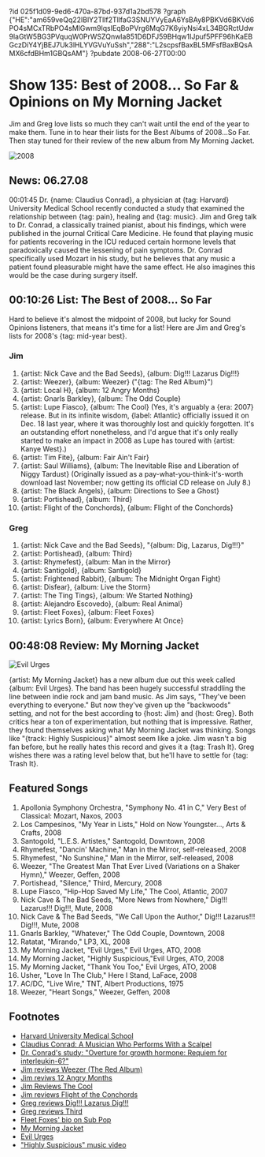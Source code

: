 ?id 025f1d09-9ed6-470a-87bd-937d1a2bd578
?graph {"HE":"am659veQq22IBlY2Tllf2TllfaG3SNUYVyEaA6YsBAy8PBKVd6BKVd6PO4sMCxTRbPO4sMlGwm9lqsIEqBoPVrg6MqG7K6yiyNsi4xL34BGRctUdw9laGtW5BG3PVquqW0PrWSZQnwla851D6DFJ59BHqw1IJpuf5PFF96hKaEBGczDiY4YjBEJ7Uk3lHLYVGVuYuSsh","288":"L2scpsfBaxBL5MFsfBaxBQsAMX6cfdBHm1GBQsAM"}
?pubdate 2008-06-27T00:00

# Show 135: Best of 2008... So Far & Opinions on My Morning Jacket
Jim and Greg love lists so much they can't wait until the end of the year to make them. Tune in to hear their lists for the Best Albums of 2008...So Far. Then stay tuned for their review of the new album from My Morning Jacket.

![2008](https://static.soundopinions.org/images/2008/2008.jpg)

## News: 06.27.08
00:01:45 Dr. {name: Claudius Conrad}, a physician at {tag: Harvard} University Medical School recently conducted a study that examined the relationship between {tag: pain}, healing and {tag: music}. Jim and Greg talk to Dr. Conrad, a classically trained pianist, about his findings, which were published in the journal Critical Care Medicine. He found that playing music for patients recovering in the ICU reduced certain hormone levels that paradoxically caused the lessening of pain symptoms. Dr. Conrad specifically used Mozart in his study, but he believes that any music a patient found pleasurable might have the same effect. He also imagines this would be the case during surgery itself.

## 00:10:26 List: The Best of 2008... So Far
Hard to believe it's almost the midpoint of 2008, but lucky for Sound Opinions listeners, that means it's time for a list! Here are Jim and Greg's lists for 2008's {tag: mid-year best}.

### Jim
1. {artist: Nick Cave and the Bad Seeds}, {album: Dig!!! Lazarus Dig!!!}
2. {artist: Weezer}, {album: Weezer} ("{tag: The Red Album}")
3. {artist: Local H}, {album: 12 Angry Months}
4. {artist: Gnarls Barkley}, {album: The Odd Couple}
5. {artist: Lupe Fiasco}, {album: The Cool} (Yes, it's arguably a {era: 2007} release. But in its infinite wisdom, {label: Atlantic} officially issued it on Dec. 18 last year, where it was thoroughly lost and quickly forgotten. It's an outstanding effort nonetheless, and I'd argue that it's only really started to make an impact in 2008 as Lupe has toured with {artist: Kanye West}.)
6. {artist: Tim Fite}, {album: Fair Ain't Fair}
7. {artist: Saul Williams}, {album: The Inevitable Rise and Liberation of Niggy Tardust} (Originally issued as a pay-what-you-think-it's-worth download last November; now getting its official CD release on July 8.)
8. {artist: The Black Angels}, {album: Directions to See a Ghost}
9. {artist: Portishead}, {album: Third}
10. {artist: Flight of the Conchords}, {album: Flight of the Conchords}

### Greg
1. {artist: Nick Cave and the Bad Seeds}, "{album: Dig, Lazarus, Dig!!!}"
2. {artist: Portishead}, {album: Third}
3. {artist: Rhymefest}, {album: Man in the Mirror}
4. {artist: Santigold}, {album: Santigold}
5. {artist: Frightened Rabbit}, {album: The Midnight Organ Fight}
6. {artist: Disfear}, {album: Live the Storm}
7. {artist: The Ting Tings}, {album: We Started Nothing}
8. {artist: Alejandro Escovedo}, {album: Real Animal}
9. {artist: Fleet Foxes}, {album: Fleet Foxes}
10. {artist: Lyrics Born}, {album: Everywhere At Once}

## 00:48:08 Review: My Morning Jacket
![Evil Urges](https://static.soundopinions.org/assets/135/2880.jpg)

{artist: My Morning Jacket} has a new album due out this week called {album: Evil Urges}. The band has been hugely successful straddling the line between indie rock and jam band music. As Jim says, "They've been everything to everyone." But now they've given up the "backwoods" setting, and not for the best according to {host: Jim} and {host: Greg}. Both critics hear a ton of experimentation, but nothing that is impressive. Rather, they found themselves asking what My Morning Jacket was thinking. Songs like "{track: Highly Suspicious}" almost seem like a joke. Jim wasn't a big fan before, but he really hates this record and gives it a {tag: Trash It}. Greg wishes there was a rating level below that, but he'll have to settle for {tag: Trash It}.

## Featured Songs
1. Apollonia Symphony Orchestra, "Symphony No. 41 in C," Very Best of Classical: Mozart, Naxos, 2003
2. Los Campesinos, "My Year in Lists," Hold on Now Youngster..., Arts & Crafts, 2008
3. Santogold, "L.E.S. Artistes," Santogold, Downtown, 2008
4. Rhymefest, "Dancin' Machine," Man in the Mirror, self-released, 2008
5. Rhymefest, "No Sunshine," Man in the Mirror, self-released, 2008
6. Weezer, "The Greatest Man That Ever Lived (Variations on a Shaker Hymn)," Weezer, Geffen, 2008
7. Portishead, "Silence," Third, Mercury, 2008
8. Lupe Fiasco, "Hip-Hop Saved My Life," The Cool, Atlantic, 2007
9. Nick Cave & The Bad Seeds, "More News from Nowhere," Dig!!! Lazarus!!! Dig!!!, Mute, 2008
10. Nick Cave & The Bad Seeds, "We Call Upon the Author," Dig!!! Lazarus!!! Dig!!!, Mute, 2008
11. Gnarls Barkley, "Whatever," The Odd Couple, Downtown, 2008
12. Ratatat, "Mirando," LP3, XL, 2008
13. My Morning Jacket, "Evil Urges," Evil Urges, ATO, 2008
14. My Morning Jacket, "Highly Suspicious,"Evil Urges, ATO, 2008
15. My Morning Jacket, "Thank You Too," Evil Urges, ATO, 2008
16. Usher, "Love In The Club," Here I Stand, LaFace, 2008
17. AC/DC, "Live Wire," TNT, Albert Productions, 1975
18. Weezer, "Heart Songs," Weezer, Geffen, 2008

## Footnotes
- [Harvard University Medical School](http://hms.harvard.edu/hms/home.asp)
- [Claudius Conrad: A Musician Who Performs With a Scalpel](http://www.nytimes.com/2008/05/20/health/20prof.html?_r=1&incamp=article_popular_5&oref=slogin)
- [Dr. Conrad's study: "Overture for growth hormone: Requiem for interleukin-6?"](http://www.ccmjournal.com/pt/re/ccm/abstract.00003246-200712000-00005.htm;jsessionid=LjQLLFgwDs06Lrppgj2LsJy29nLvZmmHY0smngTv56JcQ7bgwwB3!-1646499982!181195629!8091!-1)
- [Jim reviews Weezer (The Red Album)](http://www.jimdero.com/News2008/SpinControl6108.htm)
- [Jim reviws 12 Angry Months](http://www.jimdero.com/News2008/LocalH.htm)
- [Jim Reviews The Cool](http://www.jimdero.com/News2007/Lupefiasco.htm)
- [Jim reviews Flight of the Conchords](http://www.jimdero.com/News2008/FlightofConchordsreview.htm)
- [Greg reviews Dig!!! Lazarus Dig!!!](http://articles.chicagotribune.com/2008-09-26/entertainment/0809241183_1_bad-seeds-nick-cave-lazarus)
- [Greg reviews Third](http://articles.chicagotribune.com/2008-05-04/news/0805020317_1_portishead-beth-gibbons-dummy)
- [Fleet Foxes' bio on Sub Pop](http://www.subpop.com/artists/fleet_foxes)
- [My Morning Jacket](http://www.mymorningjacket.com/)
- [Evil Urges](http://www.metacritic.com/music/artists/mymorningjacket/evilurges?q=evil%20urges)
- ["Highly Suspicious" music video](http://www.youtube.com/watch?v=mfEq8PdSNfo)
